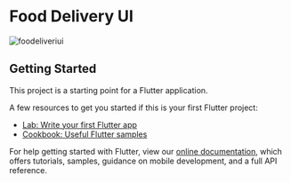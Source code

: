 # Food Delivery UI

![foodeliveriui](https://user-images.githubusercontent.com/18250256/72782407-675d7280-3c02-11ea-884b-5c93d0eecb91.png)

## Getting Started

This project is a starting point for a Flutter application.

A few resources to get you started if this is your first Flutter project:

- [Lab: Write your first Flutter app](https://flutter.dev/docs/get-started/codelab)
- [Cookbook: Useful Flutter samples](https://flutter.dev/docs/cookbook)

For help getting started with Flutter, view our
[online documentation](https://flutter.dev/docs), which offers tutorials,
samples, guidance on mobile development, and a full API reference.
